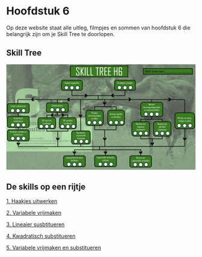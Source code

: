 # Hoofdstuk 6

Op deze website staat alle uitleg, filmpjes en sommen van hoofdstuk 6 die belangrijk zijn om je Skill Tree te doorlopen.

## Skill Tree

![](./Figuren/Skilltree.JPG) 

## De skills op een rijtje

[1. Haakjes uitwerken](1.Haakjes_uitwerken.md)

[2. Variabele vrijmaken](2.Variabele_vrijmaken.md)

[3. Lineaier susbtitueren](3.Lineair_susbtitueren.md)

[4. Kwadratisch substitueren](4.Kwadratisch_substitueren.md)

[5. Variabele vrijmaken en substitueren](5.Variabele_vrijmaken_en_substitueren.md)
